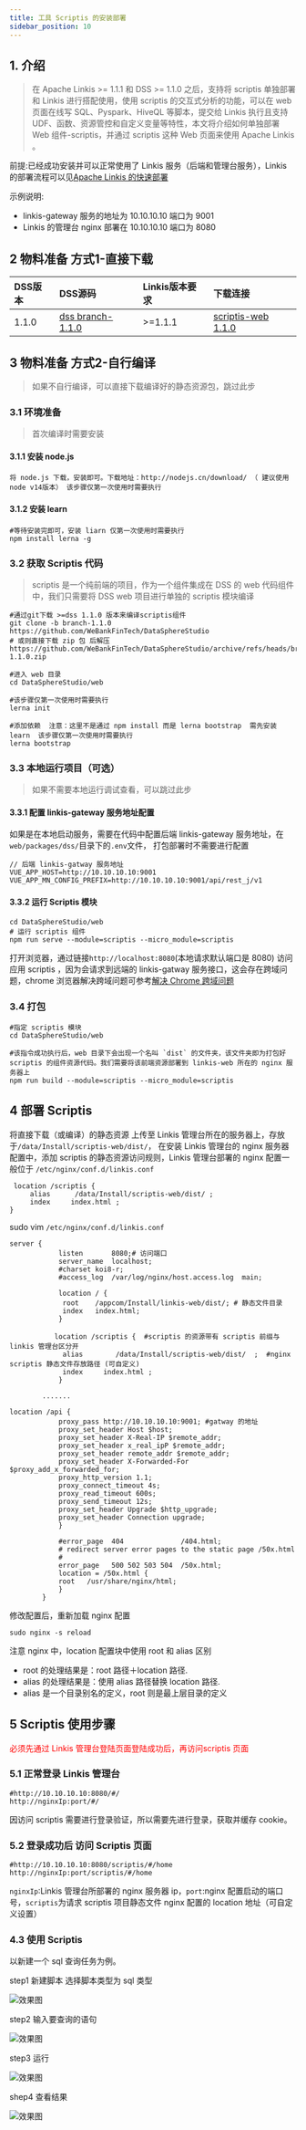 ```yaml
---
title: 工具 Scriptis 的安装部署
sidebar_position: 10
---
```


## 1. 介绍

> 在 Apache Linkis >= 1.1.1 和 DSS >= 1.1.0 之后，支持将 scriptis 单独部署和 Linkis 进行搭配使用，使用 scriptis 的交互式分析的功能，可以在 web 页面在线写 SQL、Pyspark、HiveQL 等脚本，提交给 Linkis 执行且支持 UDF、函数、资源管控和自定义变量等特性，本文将介绍如何单独部署 Web 组件-scriptis，并通过 scriptis 这种 Web 页面来使用 Apache Linkis 。


前提:已经成功安装并可以正常使用了 Linkis 服务（后端和管理台服务），Linkis 的部署流程可以见[Apache Linkis 的快速部署 ](quick-deploy.md)

示例说明:

- linkis-gateway 服务的地址为 10.10.10.10 端口为 9001
- Linkis 的管理台 nginx 部署在 10.10.10.10 端口为 8080


## 2 物料准备 方式1-直接下载

| **DSS版本** |  **DSS源码** |  **Linkis版本要求** |**下载连接** |
|:---- |:---- |:---- |:---- |
|1.1.0 |[dss branch-1.1.0](https://github.com/WeBankFinTech/DataSphereStudio/tree/branch-1.1.0) |>=1.1.1|[scriptis-web 1.1.0](https://osp-1257653870.cos.ap-guangzhou.myqcloud.com/WeDatasphere/Linkis/scriptis-web/scriptis-1.1.0.tar)  |


## 3 物料准备 方式2-自行编译
> 如果不自行编译，可以直接下载编译好的静态资源包，跳过此步

### 3.1 环境准备

> 首次编译时需要安装

#### 3.1.1 安装 node.js
```shell script
将 node.js 下载，安装即可。下载地址：http://nodejs.cn/download/ （ 建议使用node v14版本） 该步骤仅第一次使用时需要执行
```
#### 3.1.2 安装 learn
```shell script
#等待安装完即可，安装 liarn 仅第一次使用时需要执行 
npm install lerna -g
```

### 3.2 获取 Scriptis 代码
> scriptis 是一个纯前端的项目，作为一个组件集成在 DSS 的 web 代码组件中，我们只需要将 DSS web 项目进行单独的 scriptis 模块编译

```shell script
#通过git下载 >=dss 1.1.0 版本来编译scriptis组件
git clone -b branch-1.1.0  https://github.com/WeBankFinTech/DataSphereStudio
# 或则直接下载 zip 包 后解压
https://github.com/WeBankFinTech/DataSphereStudio/archive/refs/heads/branch-1.1.0.zip

#进入 web 目录
cd DataSphereStudio/web 

#该步骤仅第一次使用时需要执行
lerna init

#添加依赖  注意：这里不是通过 npm install 而是 lerna bootstrap  需先安装 learn  该步骤仅第一次使用时需要执行
lerna bootstrap
```

### 3.3 本地运行项目（可选）

> 如果不需要本地运行调试查看，可以跳过此步

#### 3.3.1 配置 linkis-gateway 服务地址配置

如果是在本地启动服务，需要在代码中配置后端 linkis-gateway 服务地址，在`web/packages/dss/`目录下的`.env`文件，
打包部署时不需要进行配置
```shell script
// 后端 linkis-gatway 服务地址
VUE_APP_HOST=http://10.10.10.10:9001
VUE_APP_MN_CONFIG_PREFIX=http://10.10.10.10:9001/api/rest_j/v1
```
#### 3.3.2 运行 Scriptis 模块

```shell script
cd DataSphereStudio/web 
# 运行 scriptis 组件 
npm run serve --module=scriptis --micro_module=scriptis
```

打开浏览器，通过链接`http://localhost:8080`(本地请求默认端口是 8080) 访问应用 scriptis ，因为会请求到远端的 linkis-gatway 服务接口，这会存在跨域问题，chrome 浏览器解决跨域问题可参考[解决 Chrome 跨域问题 ](https://www.jianshu.com/p/56b1e01e6b6a)


### 3.4  打包
```shell script
#指定 scriptis 模块 
cd DataSphereStudio/web 

#该指令成功执行后，web 目录下会出现一个名叫 `dist` 的文件夹，该文件夹即为打包好 scriptis 的组件资源代码。我们需要将该前端资源部署到 linkis-web 所在的 nginx 服务器上
npm run build --module=scriptis --micro_module=scriptis
```

## 4 部署 Scriptis

将直接下载（或编译）的静态资源 上传至 Linkis 管理台所在的服务器上，存放于`/data/Install/scriptis-web/dist/`，
在安装 Linkis  管理台的 nginx 服务器配置中，添加 scriptis 的静态资源访问规则，Linkis  管理台部署的 nginx 配置一般位于 `/etc/nginx/conf.d/linkis.conf`

```shell script
 location /scriptis { 
     alias      /data/Install/scriptis-web/dist/ ;
     index     index.html ;
}
```

sudo vim `/etc/nginx/conf.d/linkis.conf`

```shell script
server {
            listen       8080;# 访问端口
            server_name  localhost;
            #charset koi8-r;
            #access_log  /var/log/nginx/host.access.log  main;

            location / {
             root    /appcom/Install/linkis-web/dist/; # 静态文件目录
             index   index.html;
            }

           location /scriptis {  #scriptis 的资源带有 scriptis 前缀与 linkis 管理台区分开
             alias        /data/Install/scriptis-web/dist/  ;  #nginx scriptis 静态文件存放路径 (可自定义)
             index     index.html ;
            }

        .......

location /api {
            proxy_pass http://10.10.10.10:9001; #gatway 的地址
            proxy_set_header Host $host;
            proxy_set_header X-Real-IP $remote_addr;
            proxy_set_header x_real_ipP $remote_addr;
            proxy_set_header remote_addr $remote_addr;
            proxy_set_header X-Forwarded-For $proxy_add_x_forwarded_for;
            proxy_http_version 1.1;
            proxy_connect_timeout 4s;
            proxy_read_timeout 600s;
            proxy_send_timeout 12s;
            proxy_set_header Upgrade $http_upgrade;
            proxy_set_header Connection upgrade;
            }

            #error_page  404              /404.html;
            # redirect server error pages to the static page /50x.html
            #
            error_page   500 502 503 504  /50x.html;
            location = /50x.html {
            root   /usr/share/nginx/html;
            }
        }

```
修改配置后，重新加载 nginx 配置

```shell script
sudo nginx -s reload
```

注意 nginx 中，location 配置块中使用 root 和 alias 区别
- root 的处理结果是：root 路径＋location 路径.
- alias 的处理结果是：使用 alias 路径替换 location 路径.
- alias 是一个目录别名的定义，root 则是最上层目录的定义

## 5 Scriptis 使用步骤
<font color="red">必须先通过 Linkis 管理台登陆页面登陆成功后，再访问scriptis 页面</font>

### 5.1 正常登录 Linkis 管理台

```shell script
#http://10.10.10.10:8080/#/
http://nginxIp:port/#/
```
因访问 scriptis 需要进行登录验证，所以需要先进行登录，获取并缓存 cookie。

### 5.2 登录成功后 访问 Scriptis 页面

```shell script
#http://10.10.10.10:8080/scriptis/#/home
http://nginxIp:port/scriptis/#/home
```
`nginxIp`:Linkis 管理台所部署的 nginx 服务器 ip，`port`:nginx 配置启动的端口号，`scriptis`为请求 scriptis 项目静态文件 nginx 配置的 location 地址（可自定义设置）

### 4.3 使用 Scriptis

以新建一个 sql 查询任务为例。


step1 新建脚本 选择脚本类型为 sql 类型

![效果图 ](/Images-zh/deployment/scriptis/new_script.png)

step2 输入要查询的语句

![效果图 ](/Images-zh/deployment/scriptis/test_statement.png)

step3 运行

![效果图 ](/Images-zh/deployment/scriptis/running_results.png)


shep4 查看结果

![效果图 ](/Images-zh/deployment/scriptis/design_sketch.png)


